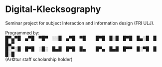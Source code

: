 # Digital-Klecksography
Seminar project for subject Interaction and information design (FRI ULJ).






Programmed by:  
█▀▄▀█ ▄▀█ ▀█▀ ░░█ ▄▀█ ▀█   █▀█ █░█ █▀█ █▄░█ █ █▄▀  
█░▀░█ █▀█ ░█░ █▄█ █▀█ █▄   █▀▄ █▄█ █▀▀ █░▀█ █ █░█  
(Ar©tur staff scholarship holder)

